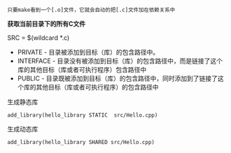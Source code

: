 `只要make看到一个[.o]文件，它就会自动的把[.c]文件加在依赖关系中`

**获取当前目录下的所有C文件**

SRC = $(wildcard *.c)



- PRIVATE - 目录被添加到目标（库）的包含路径中。
- INTERFACE - 目录没有被添加到目标（库）的包含路径中，而是链接了这个库的其他目标（库或者可执行程序）包含路径中
- PUBLIC - 目录既被添加到目标（库）的包含路径中，同时添加到了链接了这个库的其他目标（库或者可执行程序）的包含路径中

生成静态库

`add_library(hello_library STATIC  src/Hello.cpp)`

生成动态库

`add_library(hello_library SHARED src/Hello.cpp)`

